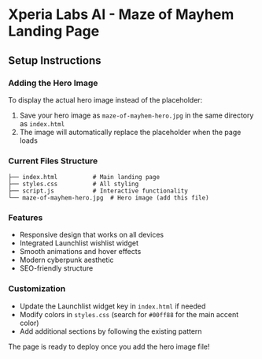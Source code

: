 # Xperia Labs AI - Maze of Mayhem Landing Page

## Setup Instructions

### Adding the Hero Image

To display the actual hero image instead of the placeholder:

1. Save your hero image as `maze-of-mayhem-hero.jpg` in the same directory as `index.html`
2. The image will automatically replace the placeholder when the page loads

### Current Files Structure
```
├── index.html          # Main landing page
├── styles.css          # All styling
├── script.js           # Interactive functionality
└── maze-of-mayhem-hero.jpg  # Hero image (add this file)
```

### Features
- Responsive design that works on all devices
- Integrated Launchlist wishlist widget
- Smooth animations and hover effects
- Modern cyberpunk aesthetic
- SEO-friendly structure

### Customization
- Update the Launchlist widget key in `index.html` if needed
- Modify colors in `styles.css` (search for `#00ff88` for the main accent color)
- Add additional sections by following the existing pattern

The page is ready to deploy once you add the hero image file!